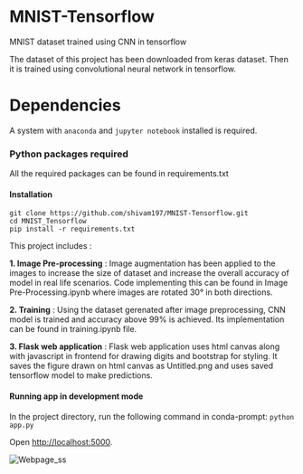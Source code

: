 # MNIST-Tensorflow
MNIST dataset trained using CNN in tensorflow 

The dataset of this project has been downloaded from keras dataset. Then it is trained using convolutional neural network in tensorflow. 

# Dependencies
A system with `anaconda` and `jupyter notebook` installed is required.

### Python packages required
All the required packages can be found in requirements.txt

#### Installation
```shell
git clone https://github.com/shivam197/MNIST-Tensorflow.git
cd MNIST_Tensorflow
pip install -r requirements.txt
```


This project includes :

**1. Image Pre-processing** : Image augmentation has been applied to the images to increase the size of dataset and increase the overall accuracy of model in real life scenarios. Code implementing this can be found in Image Pre-Processing.ipynb where images are rotated 30° in both directions.

**2. Training** : Using the dataset gerenated after image preprocessing, CNN model is trained and accuracy above 99% is achieved. Its implementation can be found in training.ipynb file. 

**3. Flask web application** : Flask web application uses html canvas along with javascript in frontend for drawing digits and bootstrap for styling. It saves the figure drawn on html canvas as Untitled.png and uses saved tensorflow model to make predictions.

#### Running app in development mode
In the project directory, run the following command in conda-prompt:
`python app.py`

Open [http://localhost:5000](http://localhost:5000).

![Webpage_ss](https://user-images.githubusercontent.com/51543033/61583730-aa5a6280-ab59-11e9-8370-b5503a2a4b1b.png)

